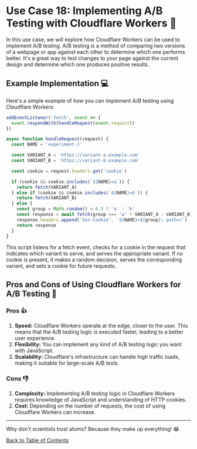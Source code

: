 # Use Case 18: Implementing A/B Testing with Cloudflare Workers 🧪

In this use case, we will explore how Cloudflare Workers can be used to implement A/B testing. A/B testing is a method of comparing two versions of a webpage or app against each other to determine which one performs better. It's a great way to test changes to your page against the current design and determine which one produces positive results.

## Example Implementation 💻

Here's a simple example of how you can implement A/B testing using Cloudflare Workers:

```javascript
addEventListener('fetch', event => {
  event.respondWith(handleRequest(event.request))
})

async function handleRequest(request) {
  const NAME = 'experiment-1'

  const VARIANT_A = 'https://variant-a.example.com'
  const VARIANT_B = 'https://variant-b.example.com'

  const cookie = request.headers.get('cookie')

  if (cookie && cookie.includes(`${NAME}=a`)) {
    return fetch(VARIANT_A)
  } else if (cookie && cookie.includes(`${NAME}=b`)) {
    return fetch(VARIANT_B)
  } else {
    const group = Math.random() < 0.5 ? 'a' : 'b'
    const response = await fetch(group === 'a' ? VARIANT_A : VARIANT_B)
    response.headers.append('Set-Cookie', `${NAME}=${group}; path=/`)
    return response
  }
}
```

This script listens for a fetch event, checks for a cookie in the request that indicates which variant to serve, and serves the appropriate variant. If no cookie is present, it makes a random decision, serves the corresponding variant, and sets a cookie for future requests.

## Pros and Cons of Using Cloudflare Workers for A/B Testing 🏁

### Pros 👍

1. **Speed:** Cloudflare Workers operate at the edge, closer to the user. This means that the A/B testing logic is executed faster, leading to a better user experience.
2. **Flexibility:** You can implement any kind of A/B testing logic you want with JavaScript.
3. **Scalability:** Cloudflare's infrastructure can handle high traffic loads, making it suitable for large-scale A/B tests.

### Cons 👎

1. **Complexity:** Implementing A/B testing logic in Cloudflare Workers requires knowledge of JavaScript and understanding of HTTP cookies.
2. **Cost:** Depending on the number of requests, the cost of using Cloudflare Workers can increase.

---

Why don't scientists trust atoms? Because they make up everything! 😂

[Back to Table of Contents](./table_of_contents.md)